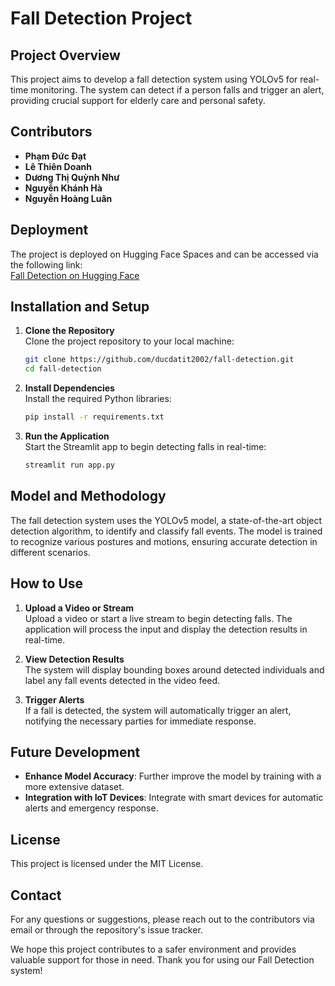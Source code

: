 # Fall Detection Project

## Project Overview
This project aims to develop a fall detection system using YOLOv5 for real-time monitoring. The system can detect if a person falls and trigger an alert, providing crucial support for elderly care and personal safety.

## Contributors
- **Phạm Đức Đạt**
- **Lê Thiên Doanh**
- **Dương Thị Quỳnh Như**
- **Nguyễn Khánh Hà**
- **Nguyễn Hoàng Luân**

## Deployment
The project is deployed on Hugging Face Spaces and can be accessed via the following link:  
[Fall Detection on Hugging Face](https://huggingface.co/spaces/ducdatit2002/fall-detection)

## Installation and Setup

1. **Clone the Repository**  
   Clone the project repository to your local machine:
   ```bash
   git clone https://github.com/ducdatit2002/fall-detection.git
   cd fall-detection
   ```

2. **Install Dependencies**  
   Install the required Python libraries:
   ```bash
   pip install -r requirements.txt
   ```

3. **Run the Application**  
   Start the Streamlit app to begin detecting falls in real-time:
   ```bash
   streamlit run app.py
   ```

## Model and Methodology
The fall detection system uses the YOLOv5 model, a state-of-the-art object detection algorithm, to identify and classify fall events. The model is trained to recognize various postures and motions, ensuring accurate detection in different scenarios.

## How to Use

1. **Upload a Video or Stream**  
   Upload a video or start a live stream to begin detecting falls. The application will process the input and display the detection results in real-time.

2. **View Detection Results**  
   The system will display bounding boxes around detected individuals and label any fall events detected in the video feed.

3. **Trigger Alerts**  
   If a fall is detected, the system will automatically trigger an alert, notifying the necessary parties for immediate response.

## Future Development
- **Enhance Model Accuracy**: Further improve the model by training with a more extensive dataset.
- **Integration with IoT Devices**: Integrate with smart devices for automatic alerts and emergency response.

## License
This project is licensed under the MIT License.

## Contact
For any questions or suggestions, please reach out to the contributors via email or through the repository's issue tracker.

We hope this project contributes to a safer environment and provides valuable support for those in need. Thank you for using our Fall Detection system!
